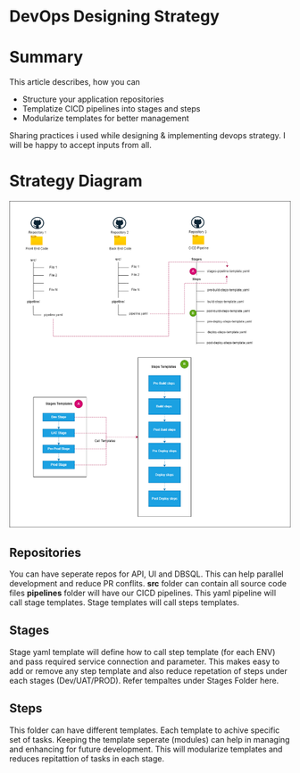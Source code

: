 # DevOps Designing Strategy
<H1>Summary</H1>
 This article describes, how you can
 
   - Structure your application repositories 
   - Templatize CICD pipelines into stages and steps 
   - Modularize templates for better management 
 
 Sharing practices i used while designing & implementing devops strategy. I will be happy to accept inputs from all. 

<H1> Strategy Diagram </H1>

![devops logo](https://raw.githubusercontent.com/amtkmr1990/DevOps_Deployment_Strategy/main/DevOpsRepoStructure.drawio.png)

<H2> Repositories </H2>
 You can have seperate repos for API, UI and DBSQL. This can help parallel development and reduce PR conflits. 
 <b>src</b> folder can contain all source code files 
 <b>pipelines</b> folder will have our CICD pipelines. This yaml pipeline will call stage templates. Stage templates will call steps templates.

<H2> Stages </H2>
 Stage yaml template will define how to call step template (for each ENV) and pass required service connection and parameter. This makes easy to add or remove any step template and also reduce repetation of steps under each stages (Dev/UAT/PROD).  
 Refer tempaltes under Stages Folder here. 
 
<H2> Steps </H2>
 This folder can have different templates. Each template to achive specific set of tasks. Keeping the template seperate (modules) can help in managing and enhancing for future development. This will modularize templates and reduces repitattion of tasks in each stage.
 

 

